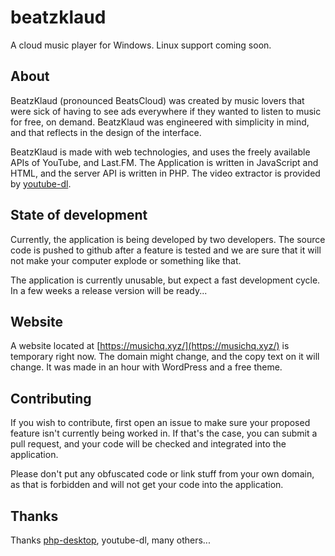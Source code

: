 # beatzklaud
A cloud music player for Windows. Linux support coming soon. 

## About
BeatzKlaud (pronounced BeatsCloud) was created by music lovers that were sick of having to see ads everywhere if they wanted to listen to music for free, on demand. BeatzKlaud was engineered with simplicity in mind, and that reflects in the design of the interface. 

BeatzKlaud is made with web technologies, and uses the freely available APIs of YouTube, and Last.FM. The Application is written in JavaScript and HTML, and the server API is written in PHP. The video extractor is provided by [youtube-dl](https://github.com/rg3/youtube-dl). 

## State of development
Currently, the application is being developed by two developers. The source code is pushed to github after a feature is tested and we are sure that it will not make your computer explode or something like that.

The application is currently unusable, but expect a fast development cycle. In a few weeks a release version will be ready...

## Website
A website located at [https://musichq.xyz/](https://musichq.xyz/) is temporary right now. The domain might change, and the copy text on it will change. It was made in an hour with WordPress and a free theme.

## Contributing
If you wish to contribute, first open an issue to make sure your proposed feature isn't currently being worked in. If that's the case, you can submit a pull request, and your code will be checked and integrated into the application.

Please don't put any obfuscated code or link stuff from your own domain, as that is forbidden and will not get your code into the application.

## Thanks
Thanks [php-desktop](https://github.com/cztomczak/phpdesktop), youtube-dl, many others...